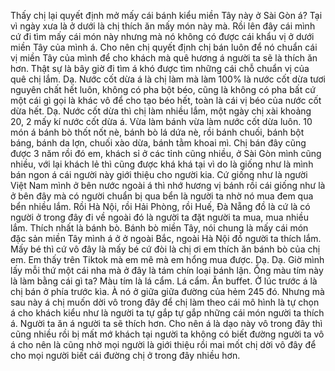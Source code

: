 Thấy chị lại quyết định mở mấy cái bánh kiểu miền Tây này ở Sài Gòn á? Tại vì ngày xưa là ở dưới là chị thích ăn mấy món này mà. Rồi lên đây cái mình cứ đi tìm mấy cái món này nhưng mà nó không có được cái khẩu vị ở dưới miền Tây của mình á. Cho nên chị quyết định chị bán luôn để nó chuẩn cái vị miền Tây của mình để cho khách mà quê hương á người ta sẽ là thích ăn hơn. Thật sự là bây giờ đi tìm á khó được tìm những cái chỗ chuẩn vị của quê chị lắm. Dạ. Nước cốt dừa á là chị làm mà làm 100% là nước cốt dừa tươi nguyên chất hết luôn, không có pha bột béo, cũng là không có pha bất cứ một cái gì gọi là khác vô để cho tạo béo hết, toàn là cái vị béo của nước cốt dừa hết. Dạ. Nước cốt dừa thì chị làm nhiều lắm, một ngày chị xài khoảng 20, 2 mấy kí nước cốt dừa á. Vừa làm bánh vừa làm nước cốt dừa luôn. 10 món á bánh bò thốt nốt nè, bánh bò lá dứa nè, rồi bánh chuối, bánh bột báng, bánh da lợn, chuối xào dừa, bánh tằm khoai mì. Chị bán đây cũng được 3 năm rồi đó em, khách sỉ ở các tỉnh cũng nhiều, ở Sài Gòn mình cũng nhiều, với lại khách lẻ thì cũng được khá khá tại vì do là giống như là mình bán ngon á cái người này giới thiệu cho người kia. Cứ giống như là người Việt Nam mình ở bên nước ngoài á thì nhớ hương vị bánh rồi cái giống như là ở bên đây mà có người chuẩn bị qua bển là người ta nhờ nó mua đem qua bển nhiều lắm. Rồi Hà Nội, rồi Hải Phòng, rồi Huế, Đà Nẵng đồ là cứ là có người ở trong đây đi về ngoài đó là người ta đặt người ta mua, mua nhiều lắm. Thích nhất là bánh bò. Bánh bò miền Tây, nói chung là mấy cái món đặc sản miền Tây mình á ở ở ngoài Bắc, ngoài Hà Nội đồ người ta thích lắm. Mấy bé thì cứ vô đây là mấy bé cứ đòi là chị ơi em thích ăn bánh bò của chị em. Em thấy trên Tiktok mà em mê mà em hổng mua được. Dạ. Dạ. Giờ mình lấy mỗi thứ một cái nha mà ở đây là tám chín loại bánh lận. Ổng màu tím này là làm bằng cái gì ta? Màu tím là lá cẩm. Lá cẩm. Ăn buffet. Ở lúc trước á là chị bán ở phía trước kìa. À nó ở giữa giữa đường của hẻm 245 đó. Nhưng mà sau này á chị muốn dời vô trong đây để chị làm theo cái mô hình là tự chọn á cho khách kiểu như là người ta tự gắp tự gắp những cái món người ta thích á. Người ta ăn á người ta sẽ thích hơn. Cho nên á là dạo này vô trong đây thì cũng nhiều rồi bị mất mớ khách tại người ta không có biết đường người ta vô á cho nên là cũng nhờ mọi người là giới thiệu rồi mai mốt chị dời vô đây để cho mọi người biết cái đường chị ở trong đây nhiều hơn.